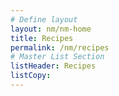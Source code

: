 ```yaml
---
# Define layout
layout: nm/nm-home
title: Recipes
permalink: /nm/recipes
# Master List Section
listHeader: Recipes
listCopy:
---
```

